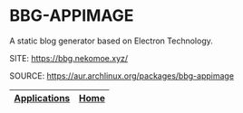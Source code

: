 # BBG-APPIMAGE

 A static blog generator based on Electron Technology.

 SITE: https://bbg.nekomoe.xyz/

 SOURCE: https://aur.archlinux.org/packages/bbg-appimage

 | [Applications](https://portable-linux-apps.github.io/apps.html) | [Home](https://portable-linux-apps.github.io)
 | --- | --- |
